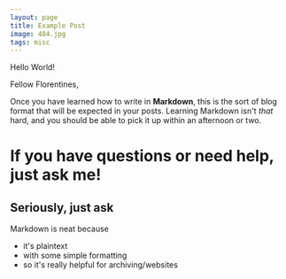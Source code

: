 ```yaml
---
layout: page
title: Example Post
image: 404.jpg
tags: misc
---
```

Hello World!

Fellow Florentines,

Once you have learned how to write in __Markdown__, this is the sort of blog format that will be expected in your posts.
Learning Markdown isn't *that* hard, and you should be able to pick it up within an afternoon or two.

# If you have questions or need help, just ask me!
## Seriously, just ask

Markdown is neat because
- it's plaintext
- with some simple formatting
- so it's really helpful for archiving/websites

